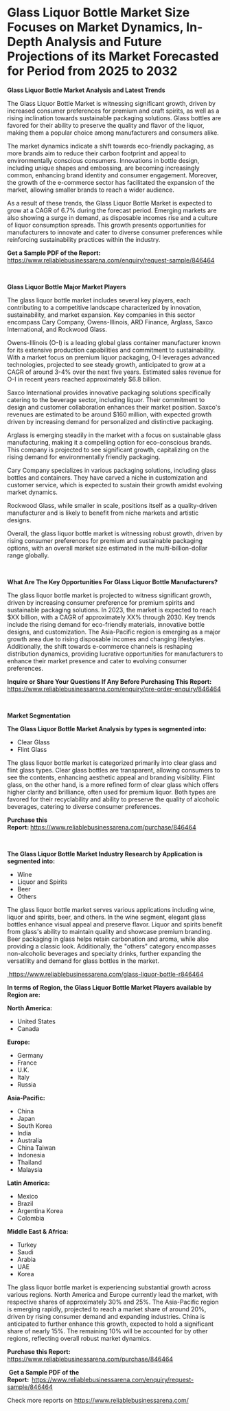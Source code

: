 <p><h1>Glass Liquor Bottle Market Size Focuses on Market Dynamics, In-Depth Analysis and Future Projections of its Market Forecasted for Period from 2025 to 2032</h1></p><p><strong>Glass Liquor Bottle Market Analysis and Latest Trends</strong></p>
<p><p>The Glass Liquor Bottle Market is witnessing significant growth, driven by increased consumer preferences for premium and craft spirits, as well as a rising inclination towards sustainable packaging solutions. Glass bottles are favored for their ability to preserve the quality and flavor of the liquor, making them a popular choice among manufacturers and consumers alike.</p><p>The market dynamics indicate a shift towards eco-friendly packaging, as more brands aim to reduce their carbon footprint and appeal to environmentally conscious consumers. Innovations in bottle design, including unique shapes and embossing, are becoming increasingly common, enhancing brand identity and consumer engagement. Moreover, the growth of the e-commerce sector has facilitated the expansion of the market, allowing smaller brands to reach a wider audience.</p><p>As a result of these trends, the Glass Liquor Bottle Market is expected to grow at a CAGR of 6.7% during the forecast period. Emerging markets are also showing a surge in demand, as disposable incomes rise and a culture of liquor consumption spreads. This growth presents opportunities for manufacturers to innovate and cater to diverse consumer preferences while reinforcing sustainability practices within the industry.</p></p>
<p><strong>Get a Sample PDF of the Report:&nbsp;</strong> <a href="https://www.reliablebusinessarena.com/enquiry/request-sample/846464?utm_campaign=3533&utm_medium=2&utm_source=Github&utm_content=ia&utm_term=04042025&utm_id=glass-liquor-bottle">https://www.reliablebusinessarena.com/enquiry/request-sample/846464</a></p>
<p>&nbsp;</p>
<p><strong>Glass Liquor Bottle Major Market Players</strong></p>
<p><p>The glass liquor bottle market includes several key players, each contributing to a competitive landscape characterized by innovation, sustainability, and market expansion. Key companies in this sector encompass Cary Company, Owens-Illinois, ARD Finance, Arglass, Saxco International, and Rockwood Glass.</p><p>Owens-Illinois (O-I) is a leading global glass container manufacturer known for its extensive production capabilities and commitment to sustainability. With a market focus on premium liquor packaging, O-I leverages advanced technologies, projected to see steady growth, anticipated to grow at a CAGR of around 3-4% over the next five years. Estimated sales revenue for O-I in recent years reached approximately $6.8 billion.</p><p>Saxco International provides innovative packaging solutions specifically catering to the beverage sector, including liquor. Their commitment to design and customer collaboration enhances their market position. Saxco's revenues are estimated to be around $160 million, with expected growth driven by increasing demand for personalized and distinctive packaging.</p><p>Arglass is emerging steadily in the market with a focus on sustainable glass manufacturing, making it a compelling option for eco-conscious brands. This company is projected to see significant growth, capitalizing on the rising demand for environmentally friendly packaging.</p><p>Cary Company specializes in various packaging solutions, including glass bottles and containers. They have carved a niche in customization and customer service, which is expected to sustain their growth amidst evolving market dynamics.</p><p>Rockwood Glass, while smaller in scale, positions itself as a quality-driven manufacturer and is likely to benefit from niche markets and artistic designs.</p><p>Overall, the glass liquor bottle market is witnessing robust growth, driven by rising consumer preferences for premium and sustainable packaging options, with an overall market size estimated in the multi-billion-dollar range globally.</p></p>
<p>&nbsp;</p>
<p><strong>What Are The Key Opportunities For Glass Liquor Bottle Manufacturers?</strong></p>
<p><p>The glass liquor bottle market is projected to witness significant growth, driven by increasing consumer preference for premium spirits and sustainable packaging solutions. In 2023, the market is expected to reach $XX billion, with a CAGR of approximately XX% through 2030. Key trends include the rising demand for eco-friendly materials, innovative bottle designs, and customization. The Asia-Pacific region is emerging as a major growth area due to rising disposable incomes and changing lifestyles. Additionally, the shift towards e-commerce channels is reshaping distribution dynamics, providing lucrative opportunities for manufacturers to enhance their market presence and cater to evolving consumer preferences.</p></p>
<p><strong>Inquire or Share Your Questions If Any Before Purchasing This Report:</strong> <a href="https://www.reliablebusinessarena.com/enquiry/pre-order-enquiry/846464?utm_campaign=3533&utm_medium=2&utm_source=Github&utm_content=ia&utm_term=04042025&utm_id=glass-liquor-bottle">https://www.reliablebusinessarena.com/enquiry/pre-order-enquiry/846464</a></p>
<p>&nbsp;</p>
<p><strong>Market Segmentation</strong></p>
<p><strong>The Glass Liquor Bottle Market Analysis by types is segmented into:</strong></p>
<p><ul><li>Clear Glass</li><li>Flint Glass</li></ul></p>
<p><p>The glass liquor bottle market is categorized primarily into clear glass and flint glass types. Clear glass bottles are transparent, allowing consumers to see the contents, enhancing aesthetic appeal and branding visibility. Flint glass, on the other hand, is a more refined form of clear glass which offers higher clarity and brilliance, often used for premium liquor. Both types are favored for their recyclability and ability to preserve the quality of alcoholic beverages, catering to diverse consumer preferences.</p></p>
<p><strong>Purchase this Report:&nbsp;</strong><a href="https://www.reliablebusinessarena.com/purchase/846464?utm_campaign=3533&utm_medium=2&utm_source=Github&utm_content=ia&utm_term=04042025&utm_id=glass-liquor-bottle">https://www.reliablebusinessarena.com/purchase/846464</a></p>
<p>&nbsp;</p>
<p><strong>The Glass Liquor Bottle Market Industry Research by Application is segmented into:</strong></p>
<p><ul><li>Wine</li><li>Liquor and Spirits</li><li>Beer</li><li>Others</li></ul></p>
<p><p>The glass liquor bottle market serves various applications including wine, liquor and spirits, beer, and others. In the wine segment, elegant glass bottles enhance visual appeal and preserve flavor. Liquor and spirits benefit from glass's ability to maintain quality and showcase premium branding. Beer packaging in glass helps retain carbonation and aroma, while also providing a classic look. Additionally, the "others" category encompasses non-alcoholic beverages and specialty drinks, further expanding the versatility and demand for glass bottles in the market.</p></p>
<p><a href="https://www.reliablebusinessarena.com/glass-liquor-bottle-r846464?utm_campaign=3533&utm_medium=2&utm_source=Github&utm_content=ia&utm_term=04042025&utm_id=glass-liquor-bottle">&nbsp;https://www.reliablebusinessarena.com/glass-liquor-bottle-r846464</a></p>
<p><strong>In terms of Region, the Glass Liquor Bottle Market Players available by Region are:</strong></p>
<p>
    <p> <strong> North America: </strong>
        <ul>
            <li>United States</li>
            <li>Canada</li>
        </ul>
        </p> 
    <p> <strong> Europe: </strong>
        <ul>
            <li>Germany</li>
            <li>France</li>
            <li>U.K.</li>
            <li>Italy</li>
            <li>Russia</li>
        </ul>
        </p> 
    <p> <strong> Asia-Pacific: </strong>
        <ul>
            <li>China</li>
            <li>Japan</li>
            <li>South Korea</li>
            <li>India</li>
            <li>Australia</li>
            <li>China Taiwan</li>
            <li>Indonesia</li>
            <li>Thailand</li>
            <li>Malaysia</li>
        </ul>
        </p> 
    <p> <strong> Latin America: </strong>
        <ul>
            <li>Mexico</li>
            <li>Brazil</li>
            <li>Argentina Korea</li>
            <li>Colombia</li>
        </ul>
        </p> 
    <p> <strong> Middle East & Africa: </strong>
        <ul>
            <li>Turkey</li>
            <li>Saudi</li>
            <li>Arabia</li>
            <li>UAE</li>
            <li>Korea</li>
        </ul>
    </p>
    </p>
<p><p>The glass liquor bottle market is experiencing substantial growth across various regions. North America and Europe currently lead the market, with respective shares of approximately 30% and 25%. The Asia-Pacific region is emerging rapidly, projected to reach a market share of around 20%, driven by rising consumer demand and expanding industries. China is anticipated to further enhance this growth, expected to hold a significant share of nearly 15%. The remaining 10% will be accounted for by other regions, reflecting overall robust market dynamics.</p></p>
<p><strong>Purchase this Report: </strong><a href="https://www.reliablebusinessarena.com/purchase/846464?utm_campaign=3533&utm_medium=2&utm_source=Github&utm_content=ia&utm_term=04042025&utm_id=glass-liquor-bottle">https://www.reliablebusinessarena.com/purchase/846464</a></p>
<p>&nbsp;<strong>Get a Sample PDF of the Report:&nbsp;&nbsp;</strong><a href="https://www.reliablebusinessarena.com/enquiry/request-sample/846464?utm_campaign=3533&utm_medium=2&utm_source=Github&utm_content=ia&utm_term=04042025&utm_id=glass-liquor-bottle">https://www.reliablebusinessarena.com/enquiry/request-sample/846464</a></p>
<p><strong></strong></p>
<p>Check more reports on <a href="https://www.reliablebusinessarena.com/?utm_campaign=3533&utm_medium=2&utm_source=Github&utm_content=ia&utm_term=04042025&utm_id=glass-liquor-bottle">https://www.reliablebusinessarena.com/</a></p>